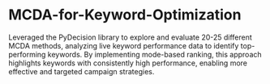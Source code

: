 # MCDA-for-Keyword-Optimization
Leveraged the PyDecision library to explore and evaluate 20-25 different MCDA methods, analyzing live keyword performance data to identify top-performing keywords. By implementing mode-based ranking, this approach highlights keywords with consistently high performance, enabling more effective and targeted campaign strategies.
